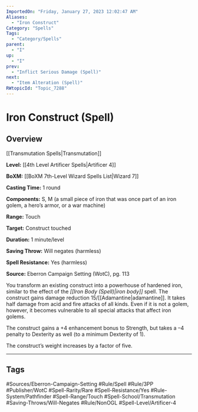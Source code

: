```yaml
---
ImportedOn: "Friday, January 27, 2023 12:02:47 AM"
Aliases:
  - "Iron Construct"
Category: "Spells"
Tags:
  - "Category/Spells"
parent:
  - "I"
up:
  - "I"
prev:
  - "Inflict Serious Damage (Spell)"
next:
  - "Item Alteration (Spell)"
RWtopicId: "Topic_7288"
---
```

# Iron Construct (Spell)
## Overview
[[Transmutation Spells|Transmutation]]

**Level:** [[4th Level Artificer Spells|Artificer 4]]

**BoXM:** [[BoXM 7th-Level Wizard Spells List|Wizard 7]]

**Casting Time:** 1 round

**Components:** S, M (a small piece of iron that was once part of an iron golem, a hero’s armor, or a war machine)

**Range:** Touch

**Target:** Construct touched

**Duration:** 1 minute/level

**Saving Throw:** Will negates (harmless)

**Spell Resistance:** Yes (harmless)

**Source:** Eberron Campaign Setting (WotC), pg. 113

You transform an existing construct into a powerhouse of hardened iron, similar to the effect of the *[[Iron Body (Spell)|iron body]]* spell. The construct gains damage reduction 15/[[Adamantine|adamantine]]. It takes half damage from acid and fire attacks of all kinds. Even if it is not a golem, however, it becomes vulnerable to all special attacks that affect iron golems.

The construct gains a +4 enhancement bonus to Strength, but takes a –4 penalty to Dexterity as well (to a minimum Dexterity of 1).

The construct’s weight increases by a factor of five.


---
## Tags
#Sources/Eberron-Campaign-Setting #Rule/Spell #Rule/3PP #Publisher/WotC #Spell-Rarity/Rare #Spell-Resistance/Yes #Rule-System/Pathfinder #Spell-Range/Touch #Spell-School/Transmutation #Saving-Throws/Will-Negates #Rule/NonOGL #Spell-Level/Artificer-4

